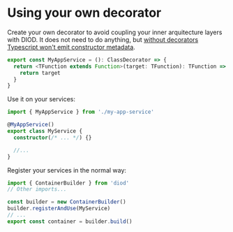 # Using your own decorator

Create your own decorator to avoid coupling your inner arquitecture layers with DIOD. It does not need to do anything, but [without decorators Typescript won't emit constructor metadata](https://www.typescriptlang.org/tsconfig#emitDecoratorMetadata).

```ts
export const MyAppService = (): ClassDecorator => {
  return <TFunction extends Function>(target: TFunction): TFunction => {
    return target
  }
}
```

Use it on your services:

```ts
import { MyAppService } from './my-app-service'

@MyAppService()
export class MyService {
  constructor(/* ... */) {}

  //...
}
```

Register your services in the normal way:

```ts
import { ContainerBuilder } from 'diod'
// Other imports...

const builder = new ContainerBuilder()
builder.registerAndUse(MyService)
// ...
export const container = builder.build()
```
